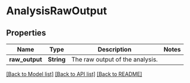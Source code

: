 # AnalysisRawOutput

## Properties

Name | Type | Description | Notes
------------ | ------------- | ------------- | -------------
**raw_output** | **String** | The raw output of the analysis. | 

[[Back to Model list]](../README.md#documentation-for-models) [[Back to API list]](../README.md#documentation-for-api-endpoints) [[Back to README]](../README.md)


